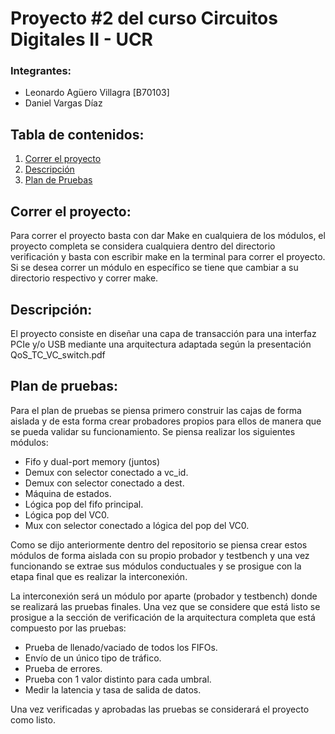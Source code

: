 # Proyecto #2 del curso Circuitos Digitales II - UCR

### Integrantes:

* Leonardo Agüero Villagra [B70103]
* Daniel Vargas Díaz

## Tabla de contenidos:
1. [Correr el proyecto](#correrProyecto)
2. [Descripción](#descripcion)
3. [Plan de Pruebas](#planPruebas)


## Correr el proyecto:

Para correr el proyecto basta con dar Make en cualquiera de los módulos, el proyecto completa se considera cualquiera dentro del directorio verificación y basta con escribir make en la terminal para correr el proyecto. Si se desea correr un módulo en específico se tiene que cambiar a su directorio respectivo y correr make.

## Descripción: <a name="descripcion"></a>

El proyecto consiste en diseñar una capa de transacción para una interfaz PCIe y/o USB mediante una arquitectura adaptada según la presentación QoS_TC_VC_switch.pdf

## Plan de pruebas: <a name="planPruebas"></a>

Para el plan de pruebas se piensa primero construir las cajas de forma aislada y de esta forma crear probadores propios para ellos de manera que se pueda validar su funcionamiento. Se piensa realizar los siguientes módulos:

- Fifo y dual-port memory (juntos)
- Demux con selector conectado a vc_id.
- Demux con selector conectado a dest.
- Máquina de estados.
- Lógica pop del fifo principal.
- Lógica pop del VC0.
- Mux con selector conectado a lógica del pop del VC0.

Como se dijo anteriormente dentro del repositorio se piensa crear estos módulos de forma aislada con su propio probador y testbench y una vez funcionando se extrae sus módulos conductuales y se prosigue con la etapa final que es realizar la interconexión. 

La interconexión será un módulo por aparte (probador y testbench) donde se realizará las pruebas finales. Una vez que se considere que está listo se prosigue a la sección de verificación de la arquitectura completa que está compuesto por las pruebas:

- Prueba de llenado/vaciado de todos los FIFOs.
- Envío de un único tipo de tráfico.
- Prueba de errores.
- Prueba con 1 valor distinto para cada umbral.
- Medir la latencia y tasa de salida de datos.

Una vez verificadas y aprobadas las pruebas se considerará el proyecto como listo.
